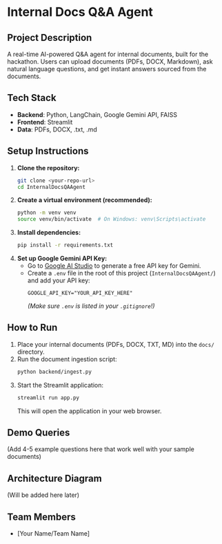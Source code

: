 # Internal Docs Q&A Agent

## Project Description
A real-time AI-powered Q&A agent for internal documents, built for the hackathon. Users can upload documents (PDFs, DOCX, Markdown), ask natural language questions, and get instant answers sourced from the documents.

## Tech Stack
-   **Backend**: Python, LangChain, Google Gemini API, FAISS
-   **Frontend**: Streamlit
-   **Data**: PDFs, DOCX, .txt, .md

## Setup Instructions

1.  **Clone the repository:**
    ```bash
    git clone <your-repo-url>
    cd InternalDocsQAAgent
    ```
2.  **Create a virtual environment (recommended):**
    ```bash
    python -m venv venv
    source venv/bin/activate  # On Windows: venv\Scripts\activate
    ```
3.  **Install dependencies:**
    ```bash
    pip install -r requirements.txt
    ```
4.  **Set up Google Gemini API Key:**
    * Go to [Google AI Studio](https://aistudio.google.com/app/apikey) to generate a free API key for Gemini.
    * Create a `.env` file in the root of this project (`InternalDocsQAAgent/`) and add your API key:
        ```
        GOOGLE_API_KEY="YOUR_API_KEY_HERE"
        ```
        *(Make sure `.env` is listed in your `.gitignore`!)*

## How to Run

1.  Place your internal documents (PDFs, DOCX, TXT, MD) into the `docs/` directory.
2.  Run the document ingestion script:
    ```bash
    python backend/ingest.py
    ```
3.  Start the Streamlit application:
    ```bash
    streamlit run app.py
    ```
    This will open the application in your web browser.

## Demo Queries
(Add 4-5 example questions here that work well with your sample documents)

## Architecture Diagram
(Will be added here later)

## Team Members
-   [Your Name/Team Name]